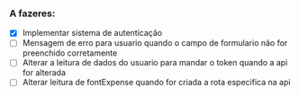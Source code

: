 ### A fazeres:
- [x] Implementar sistema de autenticação
- [ ] Mensagem de erro para usuario quando o campo de formulario não for preenchido corretamente
- [ ] Alterar a leitura de dados do usuario para mandar o token quando a api for alterada
- [ ] Alterar leitura de fontExpense quando for criada a rota especifica na api